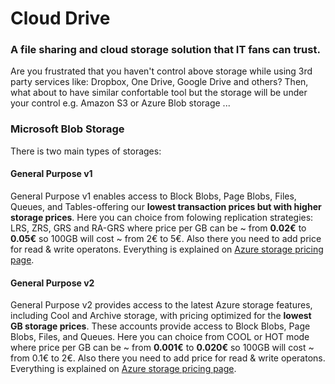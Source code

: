 # Cloud Drive 
### A file sharing and cloud storage solution that IT fans can trust. 
Are you frustrated that you haven't control above storage while using 3rd party services like: Dropbox, One Drive, Google Drive and others?
Then, what about to have similar confortable tool but the storage will be under your control e.g. Amazon S3 or Azure Blob storage ...

### Microsoft Blob Storage 
There is two main types of storages:

#### General Purpose v1
General Purpose v1 enables access to Block Blobs, Page Blobs, Files, Queues, and Tables-offering our **lowest transaction prices but with higher storage prices**.
Here you can choice from folowing replication strategies: LRS, ZRS, GRS and RA-GRS where price per GB can be ~ from **0.02€** to **0.05€** so 100GB will cost ~ from 2€ to 5€. Also there you need to add price for read & write operatons.
Everything is explained on [Azure storage pricing page](https://azure.microsoft.com/en-us/pricing/details/storage/blobs/).


#### General Purpose v2
General Purpose v2 provides access to the latest Azure storage features, including Cool and Archive storage, with pricing optimized for the **lowest GB storage prices**. These accounts provide access to Block Blobs, Page Blobs, Files, and Queues.
Here you can choice from COOL or HOT mode where price per GB can be ~ from **0.001€** to **0.020€** so 100GB will cost ~ from 0.1€ to 2€. Also there you need to add price for read & write operatons.
Everything is explained on [Azure storage pricing page](https://azure.microsoft.com/en-us/pricing/details/storage/blobs/).

